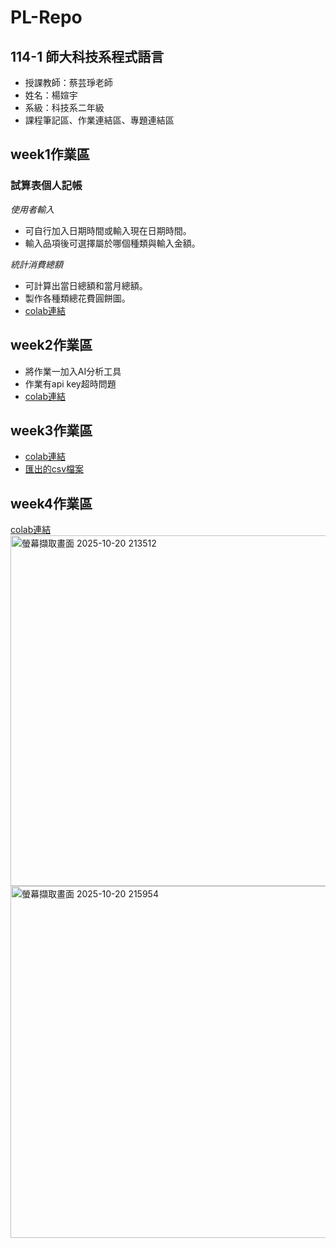 # PL-Repo
## 114-1 師大科技系程式語言
- 授課教師：蔡芸琤老師
- 姓名：楊媗宇
- 系級：科技系二年級
- 課程筆記區、作業連結區、專題連結區
 ## week1作業區
### 試算表個人記帳
*使用者輸入* 
- 可自行加入日期時間或輸入現在日期時間。
- 輸入品項後可選擇屬於哪個種類與輸入金額。
  
*統計消費總額*
- 可計算出當日總額和當月總額。
- 製作各種類總花費圓餅圖。
- [colab連結](https://github.com/xuanyu410/114-1PL-Repo/blob/main/%E7%A8%8B%E5%BC%8F%E8%AA%9E%E8%A8%80%E4%BD%9C%E6%A5%AD%E4%B8%80gradio.ipynb)
## week2作業區
- 將作業一加入AI分析工具
- 作業有api key超時問題
- [colab連結](https://github.com/xuanyu410/114-1PL-Repo/blob/main/%E7%A8%8B%E5%BC%8F%E8%AA%9E%E8%A8%80%E4%BD%9C%E6%A5%AD%E4%BA%8C.ipynb)
## week3作業區
- [colab連結](https://github.com/xuanyu410/114-1PL-Repo/blob/main/%E7%A8%8B%E5%BC%8F%E8%AA%9E%E8%A8%80%E4%BD%9C%E6%A5%AD%E4%B8%89.ipynb)
- [匯出的csv檔案](https://docs.google.com/spreadsheets/d/15h9AkLTKhC4NIzxm9_2pAfy7PJQf7JePtVEouLeniJo/edit?gid=1744351360#gid=1744351360)
## week4作業區
[colab連結](https://github.com/xuanyu410/114-1PL-Repo/blob/main/%E7%A8%8B%E5%BC%8F%E8%AA%9E%E8%A8%80%E4%BD%9C%E6%A5%AD%E5%9B%9B.ipynb)
<img width="1661" height="561" alt="螢幕擷取畫面 2025-10-20 213512" src="https://github.com/user-attachments/assets/97228b65-782f-409c-9d1b-cc7ec29cc495" />
<img width="1902" height="563" alt="螢幕擷取畫面 2025-10-20 215954" src="https://github.com/user-attachments/assets/0e850f22-ef4c-48a0-b775-7e5ff8823708" />


